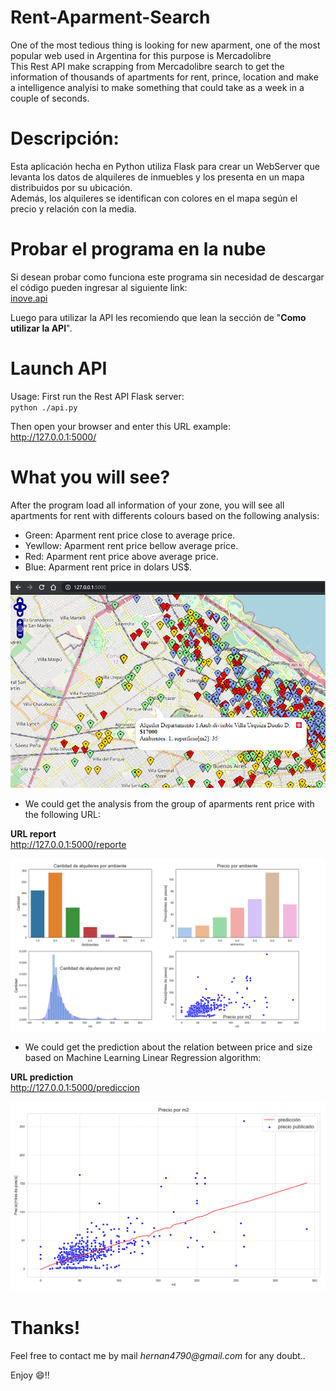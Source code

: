 # Rent-Aparment-Search
One of the most tedious thing is looking for new aparment, one of the most popular web used in Argentina for this purpose is Mercadolibre\
This Rest API make scrapping from Mercadolibre search to get the information of thousands of apartments for rent, prince, location and make a intelligence analyisi to make something that could take as a week in a couple of seconds.

# Descripción:
Esta aplicación hecha en Python utiliza Flask para crear un WebServer que levanta los datos de alquileres de inmuebles
y los presenta en un mapa distribuidos por su ubicación.\
Además, los alquileres se identifican con colores en el mapa según el precio y relación con la media.

# Probar el programa en la nube
Si desean probar como funciona este programa sin necesidad de descargar el código pueden ingresar al siguiente link:\
[inove.api](http://inove.pythonanywhere.com/)

Luego para utilizar la API les recomiendo que lean la sección de "__Como utilizar la API__".

# Launch API
Usage:
First run the Rest API Flask server:\
`python ./api.py`

Then open your browser and enter this URL example:\
http://127.0.0.1:5000/

# What you will see?
After the program load all information of your zone, you will see all apartments for rent with differents colours based on the following analysis:
- Green: Aparment rent price close to average price.
- Yewllow: Aparment rent price bellow average price.
- Red: Aparment rent price above average price.
- Blue: Aparment rent price in dolars US$.

![Inove banner](/images/map.png)

- We could get the analysis from the group of aparments rent price with the following URL:

__URL report__\
http://127.0.0.1:5000/reporte

![Inove banner](/images/reporte.png)

- We could get the prediction about the relation between price and size based on Machine Learning Linear Regression algorithm:

__URL prediction__\
http://127.0.0.1:5000/prediccion

![Inove banner](/images/prediccion.png)

# Thanks!

Feel free to contact me by mail _hernan4790@gmail.com_ for any doubt..

Enjoy :smile:!!
